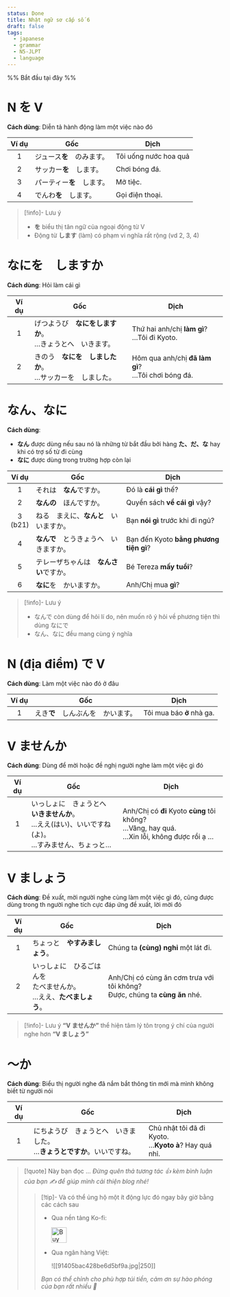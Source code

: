 ```yaml
---
status: Done
title: Nhật ngữ sơ cấp số 6
draft: false
tags:
  - japanese
  - grammar
  - N5-JLPT
  - language
---
```

%% Bắt đầu tại đây %%
# N を V
**Cách dùng**: Diễn tả hành động làm một việc nào đó

| Ví dụ | Gốc                        | Dịch                  |
|:-----:| -------------------------- | --------------------- |
|   1   | ジュース**を**　のみます。 | Tôi uống nước hoa quả |
|   2   | サッカー**を**　します。   | Chơi bóng đá.         |
|   3   | パーティー**を**　します。 | Mở tiệc.              |
|   4   | でんわ**を**　します。     | Gọi điện thoại.       |

> [!info]- Lưu ý
> - **を** biểu thị tân ngữ của ngoại động từ V
> - Động từ **します** (làm) có phạm vi nghĩa rất rộng (vd 2, 3, 4)

# なにを　しますか
**Cách dùng**: Hỏi làm cái gì

| Ví dụ | Gốc                                  | Dịch                                                   |
| :---: | ------------------------------------ | ------------------------------------------------------ |
|   1   | げつようび　**なにをしますか**。  <br>…きょうとへ　いきます。 | Thứ hai anh/chị **làm gì**?  <br>…Tôi đi Kyoto.        |
|   2   | きのう　**なにを　しましたか**。  <br>…サッカーを　しました。 | Hôm qua anh/chị **đã làm gì**?  <br>…Tôi chơi bóng đá. |

# なん、なに
**Cách dùng**:
- **なん** được dùng nếu sau nó là những từ bắt đầu bởi hàng **た、だ、な** hay khi có trợ số từ đi cùng
- **なに** được dùng trong trường hợp còn lại

|    Ví dụ     | Gốc                                    | Dịch                                   |
|:------------:| -------------------------------------- | -------------------------------------- |
|      1       | それは　**なん**ですか。               | Đó là **cái gì** thế?                  |
|      2       | **なんの**　ほんですか。               | Quyển sách **về cái gì** vậy?          |
| 3  <br>(b21) | ねる　まえに、**なんと**　いいますか。 | Bạn **nói gì** trước khi đi ngủ?       |
|      4       | **なんで**　とうきょうへ　いきますか。 | Bạn đến Kyoto **bằng phương tiện gì**? |
|      5       | テレーザちゃんは　**なんさい**ですか。 | Bé Tereza **mấy tuổi**?                |
|      6       | **なに**を　かいますか。               | Anh/Chị mua **gì**?                    |

> [!info]- Lưu ý
> - なんで còn dùng để hỏi lí do, nên muốn rõ ý hỏi về phương tiện thì dùng なにで
> - なん、なに đều mang cùng ý nghĩa

# N (địa điểm) で V
**Cách dùng**: Làm một việc nào đó ở đâu

| Ví dụ | Gốc                                | Dịch                      |
|:-----:| ---------------------------------- | ------------------------- |
|   1   | えき**で**　しんぶんを　かいます。 | Tôi mua báo **ở** nhà ga. |

# V ませんか
**Cách dùng**: Dùng để mời hoặc đề nghị người nghe làm một việc gì đó

| Ví dụ | Gốc                                                                                                       | Dịch                                                                                               |
|:-----:| --------------------------------------------------------------------------------------------------------- | -------------------------------------------------------------------------------------------------- |
|   1   | いっしょに　きょうとへ　**いきませんか**。  <br>…ええ(はい)、いいですね(よ)。  <br>…すみません、ちょっと… | Anh/Chị có **đi** Kyoto **cùng** tôi không?  <br>…Vâng, hay quá.  <br>…Xin lỗi, không được rồi ạ … |

# V ましょう
**Cách dùng**: Đề xuất, mời người nghe cùng làm một việc gì đó, cũng được dùng trong th người nghe tích cực đáp ứng đề xuất, lời mời đó

| Ví dụ | Gốc                                             | Dịch                                                                            |
| :---: | ----------------------------------------------- | ------------------------------------------------------------------------------- |
|   1   | ちょっと　**やすみましょう**。                               | Chúng ta **(cùng) nghỉ** một lát đi.                                            |
|   2   | いっしょに　ひるごはんを　  <br>たべませんか。  <br>…ええ、**たべましょう**。 | Anh/Chị có cùng ăn cơm trưa với tôi không?  <br>Được, chúng ta **cùng ăn** nhé. |

> [!info]- Lưu ý
> **“V ませんか”** thể hiện tâm lý tôn trọng ý chí của người nghe hơn **“V ましょう”**

# ～か
**Cách dùng**: Biểu thị người nghe đã nắm bắt thông tin mới mà mình không biết từ người nói

| Ví dụ | Gốc                                                                         | Dịch                                                      |
|:-----:| --------------------------------------------------------------------------- | --------------------------------------------------------- |
|   1   | にちようび　きょうとへ　いきました。  <br>…**きょうとですか**。いいですね。 | Chủ nhật tôi đã đi Kyoto.  <br>…**Kyoto à**? Hay quá nhỉ. |

> [!quote] Này bạn đọc ...
> *Đừng quên thả tương tác 👍 kèm bình luận của bạn ✍️ để giúp mình cải thiện blog nhé!* 
> > [!tip]- Và có thể ủng hộ một ít động lực đó ngay bây giờ bằng các cách sau
> > - Qua nền tảng Ko-fi:
> > 
> >   <a href='https://ko-fi.com/M4M111S8CI' target='_blank'><img height='36' style='border:0px;height:36px;' src='https://storage.ko-fi.com/cdn/kofi3.png?v=3' border='0' alt='Buy Me a Coffee at ko-fi.com' /></a>
> > - Qua ngân hàng Việt:
> >   
> >   ![[91405bac428be6d5bf9a.jpg|250]]
> > 
> > *Bạn có thể chỉnh cho phù hợp túi tiền, cảm ơn sự hào phóng của bạn rất nhiều 🥰*